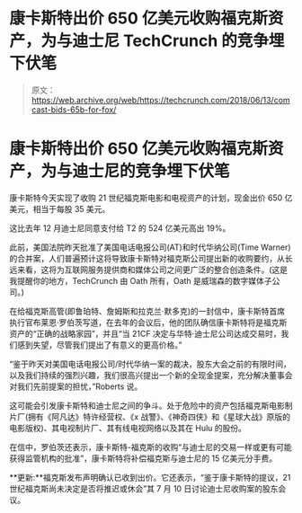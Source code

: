 # 康卡斯特出价 650 亿美元收购福克斯资产，为与迪士尼 TechCrunch 的竞争埋下伏笔

> 原文：<https://web.archive.org/web/https://techcrunch.com/2018/06/13/comcast-bids-65b-for-fox/>

# 康卡斯特出价 650 亿美元收购福克斯资产，为与迪士尼的竞争埋下伏笔

康卡斯特今天实现了收购 21 世纪福克斯电影和电视资产的计划，现金出价 650 亿美元，相当于每股 35 美元。

这比去年 12 月迪士尼同意支付给 T2 的 524 亿美元高出 19%。

此前，美国法院昨天批准了美国电话电报公司(AT)和时代华纳公司(Time Warner)的合并案，人们普遍预计这将导致康卡斯特对福克斯公司提出新的收购要约，从长远来看，这将为互联网服务提供商和媒体公司之间更广泛的整合创造条件。(这是我提醒你的地方，TechCrunch 由 Oath 所有，Oath 是威瑞森的数字媒体子公司。)

在给福克斯高管(即鲁珀特、詹姆斯和拉克兰·默多克)的一封信中，康卡斯特首席执行官布莱恩·罗伯茨写道，在去年的会议后，他的团队确信康卡斯特将是福克斯资产的“正确的战略家园”，并且“当 21CF 决定与华特·迪士尼公司达成交易时，我们感到失望，尽管我们提出了有意义的更高价格。”

“鉴于昨天对美国电话电报公司/时代华纳一案的裁决，股东大会之前的有限时间，以及我们持续的强烈兴趣，我们很高兴提出一个新的全现金提案，充分解决董事会对我们先前提案的担忧，”Roberts 说。

这可能会引发康卡斯特和迪士尼之间的争斗。处于危险中的资产包括福克斯电影制片厂(拥有《阿凡达》特许经营权、《x 战警》、《神奇四侠》和《星球大战》原版的电影版权)、其电视制片厂、其有线电视网络以及其在 Hulu 的股份。

在信中，罗伯茨还表示，康卡斯特-福克斯的收购“与迪士尼的交易一样或更有可能获得监管机构的批准”，康卡斯特将补偿福克斯与迪士尼的 15 亿美元分手费。

**更新:**福克斯发布声明确认已收到出价。它还表示，“鉴于康卡斯特的提议，21 世纪福克斯尚未决定是否将推迟或休会”其 7 月 10 日讨论迪士尼收购案的股东会议。